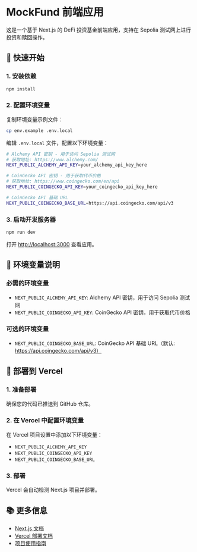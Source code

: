 # MockFund 前端应用

这是一个基于 Next.js 的 DeFi 投资基金前端应用，支持在 Sepolia 测试网上进行投资和赎回操作。

## 🚀 快速开始

### 1. 安装依赖

```bash
npm install
```

### 2. 配置环境变量

复制环境变量示例文件：

```bash
cp env.example .env.local
```

编辑 `.env.local` 文件，配置以下环境变量：

```bash
# Alchemy API 密钥 - 用于访问 Sepolia 测试网
# 获取地址: https://www.alchemy.com/
NEXT_PUBLIC_ALCHEMY_API_KEY=your_alchemy_api_key_here

# CoinGecko API 密钥 - 用于获取代币价格
# 获取地址: https://www.coingecko.com/en/api
NEXT_PUBLIC_COINGECKO_API_KEY=your_coingecko_api_key_here

# CoinGecko API 基础 URL
NEXT_PUBLIC_COINGECKO_BASE_URL=https://api.coingecko.com/api/v3
```

### 3. 启动开发服务器

```bash
npm run dev
```

打开 [http://localhost:3000](http://localhost:3000) 查看应用。

## 🔧 环境变量说明

### 必需的环境变量

- `NEXT_PUBLIC_ALCHEMY_API_KEY`: Alchemy API 密钥，用于访问 Sepolia 测试网
- `NEXT_PUBLIC_COINGECKO_API_KEY`: CoinGecko API 密钥，用于获取代币价格

### 可选的环境变量

- `NEXT_PUBLIC_COINGECKO_BASE_URL`: CoinGecko API 基础 URL（默认: https://api.coingecko.com/api/v3）

## 🚀 部署到 Vercel

### 1. 准备部署

确保您的代码已推送到 GitHub 仓库。

### 2. 在 Vercel 中配置环境变量

在 Vercel 项目设置中添加以下环境变量：

- `NEXT_PUBLIC_ALCHEMY_API_KEY`
- `NEXT_PUBLIC_COINGECKO_API_KEY`
- `NEXT_PUBLIC_COINGECKO_BASE_URL`

### 3. 部署

Vercel 会自动检测 Next.js 项目并部署。

## 📚 更多信息

- [Next.js 文档](https://nextjs.org/docs)
- [Vercel 部署文档](https://nextjs.org/docs/app/building-your-application/deploying)
- [项目使用指南](./FRONTEND_GUIDE.md)
